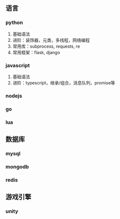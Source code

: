 ## 语言

### python
1. 基础语法
2. 进阶：装饰器，元类，多线程，网络编程
3. 常用库：subprocess, requests, re
4. 常用框架：flask, django

### javascript
1. 基础语法
2. 进阶：typescript，继承/组合，消息队列，promise等

### nodejs


### go


### lua



## 数据库


### mysql


### mongodb


### redis


## 游戏引擎


### unity